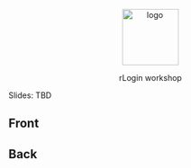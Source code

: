 <p align="middle">
  <img src="https://www.rifos.org/assets/img/logo.svg" alt="logo" height="100" >
</p>
<p align="middle">
    rLogin workshop
</p>

Slides: TBD

## Front

## Back
